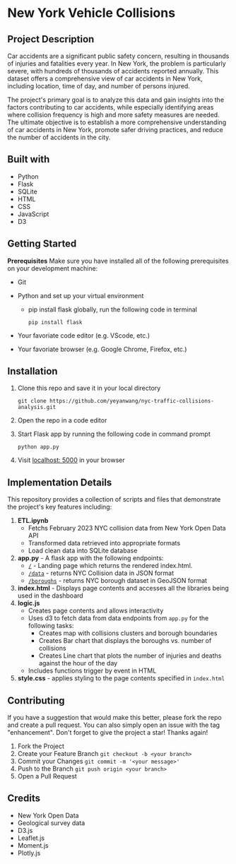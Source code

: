 # New York Vehicle Collisions

## Project Description 

Car accidents are a significant public safety concern, resulting in thousands of injuries and fatalities every year. In New York, the problem is particularly severe, with hundreds of thousands of accidents reported annually. This dataset offers a comprehensive view of car accidents in New York, including location, time of day, and number of persons injured.

The project's primary goal is to analyze this data and gain insights into the factors contributing to car accidents, while especially identifying areas where collision frequency is high and more safety measures are needed. The ultimate objective is to establish a more comprehensive understanding of car accidents in New York, promote safer driving practices, and reduce the number of accidents in the city.

## Built with
- Python
- Flask
- SQLite
- HTML
- CSS
- JavaScript
- D3

## Getting Started
**Prerequisites**
Make sure you have installed all of the following prerequisites on your development machine:
- Git 
- Python and set up your virtual environment 
    - pip install flask globally, run the following code in terminal
    
        `pip install flask `
        
- Your favoriate code editor (e.g. VScode, etc.)
- Your favoriate browser (e.g. Google Chrome, Firefox, etc.)


## Installation
1. Clone this repo and save it in your local directory 

    `git clone https://github.com/yeyanwang/nyc-traffic-collisions-analysis.git`

2. Open the repo in a code editor 
3. Start Flask app by running the following code in command prompt

    `python app.py`
    
4. Visit [localhost: 5000](http://localhost:5000/) in your browser


## Implementation Details
This repository provides a collection of scripts and files that demonstrate the project's key features including:

1. **ETL.ipynb** 
    - Fetchs February 2023 NYC collision data from New York Open Data API
    - Transformed data retrieved into appropriate formats
    - Load clean data into SQLite database
2. **app.py** - A flask app with the following endpoints: 
    - [`/`](http://localhost:5000/)  - Landing page which returns the rendered index.html.
    - [`/data`](http://127.0.0.1:5000/data) - returns NYC Collision data in JSON format
    - [`/boroughs`](http://127.0.0.1:5000/boroughs) - returns NYC borough dataset in GeoJSON format
3. **index.html** - Displays page contents and accesses all the libraries being used in the dashboard
4. **logic.js** 
    - Creates page contents and allows interactivity
    - Uses d3 to fetch data from data endpoints from `app.py` for the following tasks:
        - Creates map with collisions clusters and borough boundaries
        - Creates Bar chart that displays the boroughs vs. number of collisions
        - Creates Line chart that plots the number of injuries and deaths against the hour of the day
    - Includes functions trigger by event in HTML
5. **style.css** - applies styling to the page contents specified in `index.html`

## Contributing 
If you have a suggestion that would make this better, please fork the repo and create a pull request. You can also simply open an issue with the tag "enhancement". Don't forget to give the project a star! Thanks again!

1. Fork the Project
2. Create your Feature Branch `git checkout -b <your branch>`
3. Commit your Changes `git commit -m '<your message>'`
4. Push to the Branch `git push origin <your branch>`
5. Open a Pull Request

## Credits
- New York Open Data 
- Geological survey data
- D3.js 
- Leaflet.js
- Moment.js
- Plotly.js
